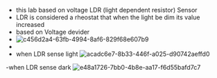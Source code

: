 - this lab based on voltage LDR (light dependent resistor) Sensor
- LDR is considered a rheostat that when the light be dim its value increased
- based on Voltage devider 
- ![c456d2a4-63fb-4994-8af6-829f68e607b9](https://user-images.githubusercontent.com/114269455/198366840-8ad6e425-dd75-4102-a1dc-0ac7951e7c86.jpg)
- 
- when LDR sense light 
![acadc6e7-8b33-446f-a025-d90742aeffd0](https://user-images.githubusercontent.com/114269455/198365439-18314f26-29a1-4bee-b010-6d09cd352a34.jpg)

-when LDR sense dark
![e48a1726-7bb0-4b8e-aa17-f6d55bafd7c7](https://user-images.githubusercontent.com/114269455/198365462-8aec88fe-00e6-4c3a-93fe-12ce1a743515.jpg)

